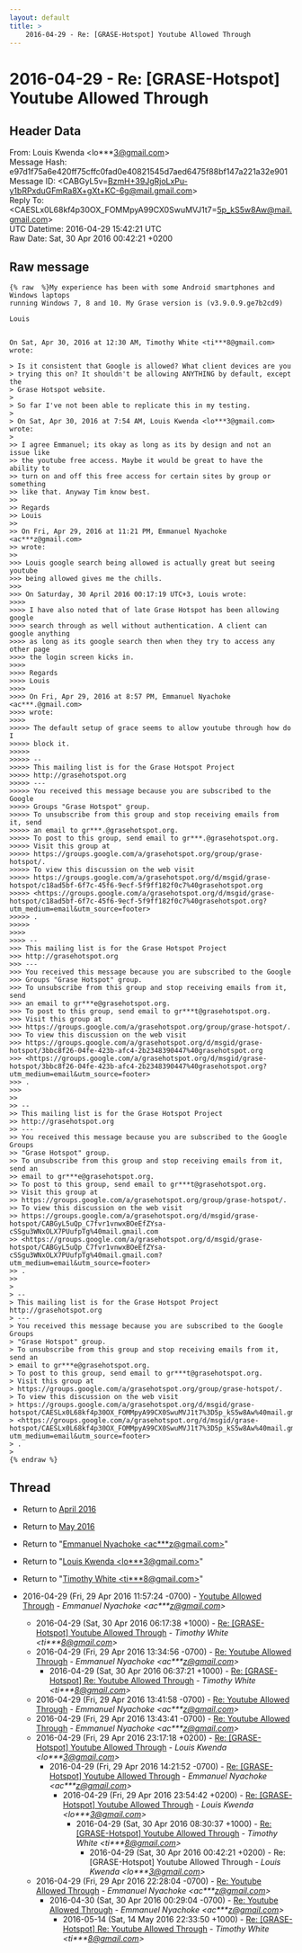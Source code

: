 ```yaml
---
layout: default
title: >
    2016-04-29 - Re: [GRASE-Hotspot] Youtube Allowed Through
---
```


# 2016-04-29 - Re: [GRASE-Hotspot] Youtube Allowed Through

## Header Data

From: Louis Kwenda \<lo***3@gmail.com\><br>
Message Hash: e97d1f75a6e420ff75cffc0fad0e40821545d7aed6475f88bf147a221a32e901<br>
Message ID: \<CABGyL5v=BzmH+39JgRjoLxPu-y1bRPxduGFmRa8X+gXt+KC-6g@mail.gmail.com\><br>
Reply To: \<CAESLx0L68kf4p30OX_FOMMpyA99CX0SwuMVJ1t7=5p_kS5w8Aw@mail.gmail.com\><br>
UTC Datetime: 2016-04-29 15:42:21 UTC<br>
Raw Date: Sat, 30 Apr 2016 00:42:21 +0200<br>

## Raw message

```
{% raw  %}My experience has been with some Android smartphones and Windows laptops
running Windows 7, 8 and 10. My Grase version is (v3.9.0.9.ge7b2cd9)

Louis


On Sat, Apr 30, 2016 at 12:30 AM, Timothy White <ti***8@gmail.com>
wrote:

> Is it consistent that Google is allowed? What client devices are you
> trying this on? It shouldn't be allowing ANYTHING by default, except the
> Grase Hotspot website.
>
> So far I've not been able to replicate this in my testing.
>
> On Sat, Apr 30, 2016 at 7:54 AM, Louis Kwenda <lo***3@gmail.com> wrote:
>
>> I agree Emmanuel; its okay as long as its by design and not an issue like
>> the youtube free access. Maybe it would be great to have the ability to
>> turn on and off this free access for certain sites by group or something
>> like that. Anyway Tim know best.
>>
>> Regards
>> Louis
>>
>> On Fri, Apr 29, 2016 at 11:21 PM, Emmanuel Nyachoke <ac***z@gmail.com>
>> wrote:
>>
>>> Louis google search being allowed is actually great but seeing youtube
>>> being allowed gives me the chills.
>>>
>>> On Saturday, 30 April 2016 00:17:19 UTC+3, Louis wrote:
>>>>
>>>> I have also noted that of late Grase Hotspot has been allowing google
>>>> search through as well without authentication. A client can google anything
>>>> as long as its google search then when they try to access any other page
>>>> the login screen kicks in.
>>>>
>>>> Regards
>>>> Louis
>>>>
>>>> On Fri, Apr 29, 2016 at 8:57 PM, Emmanuel Nyachoke <ac***.@gmail.com>
>>>> wrote:
>>>>
>>>>> The default setup of grace seems to allow youtube through how do I
>>>>> block it.
>>>>>
>>>>> --
>>>>> This mailing list is for the Grase Hotspot Project
>>>>> http://grasehotspot.org
>>>>> ---
>>>>> You received this message because you are subscribed to the Google
>>>>> Groups "Grase Hotspot" group.
>>>>> To unsubscribe from this group and stop receiving emails from it, send
>>>>> an email to gr***.@grasehotspot.org.
>>>>> To post to this group, send email to gr***.@grasehotspot.org.
>>>>> Visit this group at
>>>>> https://groups.google.com/a/grasehotspot.org/group/grase-hotspot/.
>>>>> To view this discussion on the web visit
>>>>> https://groups.google.com/a/grasehotspot.org/d/msgid/grase-hotspot/c18ad5bf-6f7c-45f6-9ecf-5f9ff182f0c7%40grasehotspot.org
>>>>> <https://groups.google.com/a/grasehotspot.org/d/msgid/grase-hotspot/c18ad5bf-6f7c-45f6-9ecf-5f9ff182f0c7%40grasehotspot.org?utm_medium=email&utm_source=footer>
>>>>> .
>>>>>
>>>>
>>>> --
>>> This mailing list is for the Grase Hotspot Project
>>> http://grasehotspot.org
>>> ---
>>> You received this message because you are subscribed to the Google
>>> Groups "Grase Hotspot" group.
>>> To unsubscribe from this group and stop receiving emails from it, send
>>> an email to gr***e@grasehotspot.org.
>>> To post to this group, send email to gr***t@grasehotspot.org.
>>> Visit this group at
>>> https://groups.google.com/a/grasehotspot.org/group/grase-hotspot/.
>>> To view this discussion on the web visit
>>> https://groups.google.com/a/grasehotspot.org/d/msgid/grase-hotspot/3bbc8f26-04fe-423b-afc4-2b2348390447%40grasehotspot.org
>>> <https://groups.google.com/a/grasehotspot.org/d/msgid/grase-hotspot/3bbc8f26-04fe-423b-afc4-2b2348390447%40grasehotspot.org?utm_medium=email&utm_source=footer>
>>> .
>>>
>>
>> --
>> This mailing list is for the Grase Hotspot Project
>> http://grasehotspot.org
>> ---
>> You received this message because you are subscribed to the Google Groups
>> "Grase Hotspot" group.
>> To unsubscribe from this group and stop receiving emails from it, send an
>> email to gr***e@grasehotspot.org.
>> To post to this group, send email to gr***t@grasehotspot.org.
>> Visit this group at
>> https://groups.google.com/a/grasehotspot.org/group/grase-hotspot/.
>> To view this discussion on the web visit
>> https://groups.google.com/a/grasehotspot.org/d/msgid/grase-hotspot/CABGyL5uQp_C7fvr1vnwxBOeEfZYsa-cSSgu3WNxOLX7PUufpTg%40mail.gmail.com
>> <https://groups.google.com/a/grasehotspot.org/d/msgid/grase-hotspot/CABGyL5uQp_C7fvr1vnwxBOeEfZYsa-cSSgu3WNxOLX7PUufpTg%40mail.gmail.com?utm_medium=email&utm_source=footer>
>> .
>>
>
> --
> This mailing list is for the Grase Hotspot Project http://grasehotspot.org
> ---
> You received this message because you are subscribed to the Google Groups
> "Grase Hotspot" group.
> To unsubscribe from this group and stop receiving emails from it, send an
> email to gr***e@grasehotspot.org.
> To post to this group, send email to gr***t@grasehotspot.org.
> Visit this group at
> https://groups.google.com/a/grasehotspot.org/group/grase-hotspot/.
> To view this discussion on the web visit
> https://groups.google.com/a/grasehotspot.org/d/msgid/grase-hotspot/CAESLx0L68kf4p30OX_FOMMpyA99CX0SwuMVJ1t7%3D5p_kS5w8Aw%40mail.gmail.com
> <https://groups.google.com/a/grasehotspot.org/d/msgid/grase-hotspot/CAESLx0L68kf4p30OX_FOMMpyA99CX0SwuMVJ1t7%3D5p_kS5w8Aw%40mail.gmail.com?utm_medium=email&utm_source=footer>
> .
>
{% endraw %}
```

## Thread

+ Return to [April 2016](/archive/2016/04)
+ Return to [May 2016](/archive/2016/05)

+ Return to "[Emmanuel Nyachoke <ac***z<span>@</span>gmail.com>](/authors/ac___z_at_gmail_com)"
+ Return to "[Louis Kwenda <lo***3<span>@</span>gmail.com>](/authors/lo___3_at_gmail_com)"
+ Return to "[Timothy White <ti***8<span>@</span>gmail.com>](/authors/ti___8_at_gmail_com)"

+ 2016-04-29 (Fri, 29 Apr 2016 11:57:24 -0700) - [Youtube Allowed Through](/archive/2016/04/f0b708af475ce83d09b2b70b7cbfc67f9351ab21ee017ed55dadfcf4e8e36388) - _Emmanuel Nyachoke \<ac***z@gmail.com\>_
  + 2016-04-29 (Sat, 30 Apr 2016 06:17:38 +1000) - [Re: [GRASE-Hotspot] Youtube Allowed Through](/archive/2016/04/4f19f0b2a76cccd2f3032bf87a26f60a8c22da0c615f340e0fe1d3e82420b9d6) - _Timothy White \<ti***8@gmail.com\>_
  + 2016-04-29 (Fri, 29 Apr 2016 13:34:56 -0700) - [Re: Youtube Allowed Through](/archive/2016/04/b0cb23b63945264e4a471aaa1c527f1386cc6765550f68cab423366f43e2bc00) - _Emmanuel Nyachoke \<ac***z@gmail.com\>_
    + 2016-04-29 (Sat, 30 Apr 2016 06:37:21 +1000) - [Re: [GRASE-Hotspot] Re: Youtube Allowed Through](/archive/2016/04/125977e5ff8474296316b66411b3c61eff02e7b2cd147af5c5fd80d1d3905416) - _Timothy White \<ti***8@gmail.com\>_
  + 2016-04-29 (Fri, 29 Apr 2016 13:41:58 -0700) - [Re: Youtube Allowed Through](/archive/2016/04/3801ab2e76408709ed796c76cf460c12cdf82efb33fa6ea3ee5d003c5f274769) - _Emmanuel Nyachoke \<ac***z@gmail.com\>_
  + 2016-04-29 (Fri, 29 Apr 2016 13:43:41 -0700) - [Re: Youtube Allowed Through](/archive/2016/04/ddca2860824a28b716926bff1b5d1cd6d93c37e01b436888284a2bcc930f7eee) - _Emmanuel Nyachoke \<ac***z@gmail.com\>_
  + 2016-04-29 (Fri, 29 Apr 2016 23:17:18 +0200) - [Re: [GRASE-Hotspot] Youtube Allowed Through](/archive/2016/04/fd4b0a44889d0669e13e5460ac63224eb4a803940b1468e8f12d14d50b6c1444) - _Louis Kwenda \<lo***3@gmail.com\>_
    + 2016-04-29 (Fri, 29 Apr 2016 14:21:52 -0700) - [Re: [GRASE-Hotspot] Youtube Allowed Through](/archive/2016/04/65a2a2a8fed3da6e3ec10bb67135ddab37b4325db81d922025edfa2a14efe5a3) - _Emmanuel Nyachoke \<ac***z@gmail.com\>_
      + 2016-04-29 (Fri, 29 Apr 2016 23:54:42 +0200) - [Re: [GRASE-Hotspot] Youtube Allowed Through](/archive/2016/04/9f381a250aad47808dcd186b203f68c910e6922ad376f965e9c23827907c686e) - _Louis Kwenda \<lo***3@gmail.com\>_
        + 2016-04-29 (Sat, 30 Apr 2016 08:30:37 +1000) - [Re: [GRASE-Hotspot] Youtube Allowed Through](/archive/2016/04/32a4eb6b3d90f0e6d7dd7c08f2fd5b97ee01b9863b26c62713132012fa02e95a) - _Timothy White \<ti***8@gmail.com\>_
          + 2016-04-29 (Sat, 30 Apr 2016 00:42:21 +0200) - Re: [GRASE-Hotspot] Youtube Allowed Through - _Louis Kwenda \<lo***3@gmail.com\>_
  + 2016-04-29 (Fri, 29 Apr 2016 22:28:04 -0700) - [Re: Youtube Allowed Through](/archive/2016/04/537345fc9fff4ec269d9c329f9cec9d7e6075a61f9beed9943bbe950d078409a) - _Emmanuel Nyachoke \<ac***z@gmail.com\>_
    + 2016-04-30 (Sat, 30 Apr 2016 00:29:04 -0700) - [Re: Youtube Allowed Through](/archive/2016/04/2baaf41d6aeb65b21937e6c41c84895a260f8b25b92f1900c318262b23db9260) - _Emmanuel Nyachoke \<ac***z@gmail.com\>_
      + 2016-05-14 (Sat, 14 May 2016 22:33:50 +1000) - [Re: [GRASE-Hotspot] Re: Youtube Allowed Through](/archive/2016/05/721e708ab23195718aa9f0c1bd00bc66045cb3e4dc8a0b96eaa95ab254dff4bf) - _Timothy White \<ti***8@gmail.com\>_


